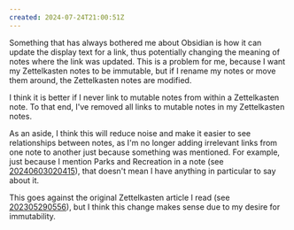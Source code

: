 ```yaml
---
created: 2024-07-24T21:00:51Z
---
```


Something that has always bothered me about Obsidian is how it can update the display text for a link, thus potentially changing the meaning of notes where the link was updated. This is a problem for me, because I want my Zettelkasten notes to be immutable, but if I rename my notes or move them around, the Zettelkasten notes are modified.

I think it is better if I never link to mutable notes from within a Zettelkasten note. To that end, I've removed all links to mutable notes in my Zettelkasten notes.

As an aside, I think this will reduce noise and make it easier to see relationships between notes, as I'm no longer adding irrelevant links from one note to another just because something was mentioned. For example, just because I mention Parks and Recreation in a note (see [20240603020415](20240603020415.md)), that doesn't mean I have anything in particular to say about it.

This goes against the original Zettelkasten article I read (see [202305290556](202305290556.md)), but I think this change makes sense due to my desire for immutability.
